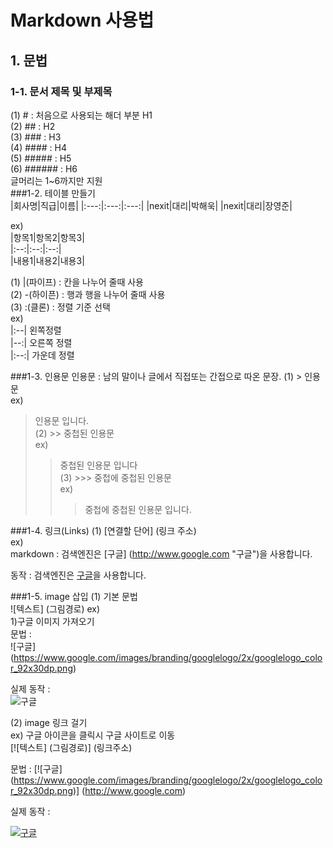 # Markdown 사용법
## 1. 문법
### 1-1. 문서 제목 및 부제목
(1) # : 처음으로 사용되는 해더 부분 H1<br/>
(2) ## : H2<br/>
(3) ### : H3<br/>
(4) #### : H4<br/>
(5) ##### : H5<br/>
(6) ###### : H6<br/>
글머리는 1~6까지만 지원<br/>
###1-2. 테이블 만들기<br/>
|회사명|직급|이름|
|:---:|:---:|:---:|
|nexit|대리|박해욱|
|nexit|대리|장영준|

ex)<br/>
|항목1|항목2|항목3|<br/>
|:--:|:--:|:--:|<br/>
|내용1|내용2|내용3|<br/>

(1) |(파이프) : 칸을 나누어 줄때 사용<br/>
(2) -(하이픈) : 행과 행을 나누어 줄때 사용<br/>
(3) :(클론) : 정렬 기준 선택<br/>
	ex)<br/>
    |:--|  왼쪽정렬<br/>
    |--:|  오른쪽 정렬<br/>
    |:--:| 가운데 정렬<br/>

###1-3. 인용문
인용문 : 남의 말이나 글에서 직접또는 간접으로 따온 문장.
(1) > 인용문<br/>
ex)
> 인용문 입니다.<br/>
(2) >> 중첩된 인용문<br/>
ex)<br/>
>>중첩된 인용문 입니다<br/>
(3) >>> 중첩에 중첩된 인용문<br/>
ex)
>>> 중첩에 중첩된 인용문 입니다.

###1-4. 링크(Links)
(1) [연결할 단어] (링크 주소)<br/>
ex) <br/>
markdown : 검색엔진은 [구글] (http://www.google.com "구글")을 사용합니다.<br/>

동작 : 검색엔진은 [구글](http://www.google.com "구글")을 사용합니다.

###1-5. image 삽입
(1) 기본 문법<br/>
![텍스트] (그림경로)
ex)<br/>
1)구글 이미지 가져오기<br/>
문법 :<br/>
![구글] (https://www.google.com/images/branding/googlelogo/2x/googlelogo_color_92x30dp.png)

실제 동작 :<br/>
![구글](https://www.google.com/images/branding/googlelogo/2x/googlelogo_color_92x30dp.png)


(2) image 링크 걸기<br/>
ex) 구글 아이콘을 클릭시 구글 사이트로 이동<br/>
[![텍스트] (그림경로)] (링크주소)

문법 :
[![구글] (https://www.google.com/images/branding/googlelogo/2x/googlelogo_color_92x30dp.png)] (http://www.google.com)

실제 동작 :

[![구글](https://www.google.com/images/branding/googlelogo/2x/googlelogo_color_92x30dp.png)](http://www.google.com)

